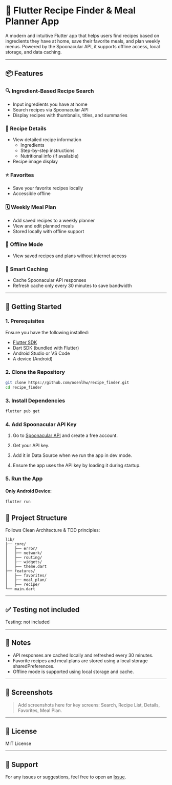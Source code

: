 # 🥗 Flutter Recipe Finder & Meal Planner App

A modern and intuitive Flutter app that helps users find recipes based on ingredients they have at home, save their favorite meals, and plan weekly menus. Powered by the Spoonacular API, it supports offline access, local storage, and data caching.

---

## 📦 Features

### 🔍 Ingredient-Based Recipe Search
- Input ingredients you have at home
- Search recipes via Spoonacular API
- Display recipes with thumbnails, titles, and summaries

### 📖 Recipe Details
- View detailed recipe information
  - Ingredients
  - Step-by-step instructions
  - Nutritional info (if available)
- Recipe image display

### ⭐ Favorites
- Save your favorite recipes locally
- Accessible offline

### 🗓️ Weekly Meal Plan
- Add saved recipes to a weekly planner
- View and edit planned meals
- Stored locally with offline support

### 📶 Offline Mode
- View saved recipes and plans without internet access

### 🧠 Smart Caching
- Cache Spoonacular API responses
- Refresh cache only every 30 minutes to save bandwidth

---

## 🚀 Getting Started

### 1. Prerequisites

Ensure you have the following installed:
- [Flutter SDK](https://flutter.dev/docs/get-started/install)
- Dart SDK (bundled with Flutter)
- Android Studio or VS Code
- A device (Android)

### 2. Clone the Repository

```bash
git clone https://github.com/ooenlhw/recipe_finder.git
cd recipe_finder
```

### 3. Install Dependencies

```bash
flutter pub get
```

### 4. Add Spoonacular API Key

1. Go to [Spoonacular API](https://spoonacular.com/food-api) and create a free account.
2. Get your API key.
3. Add it in Data Source when we run the app in dev mode.

4. Ensure the app uses the API key by loading it during startup.

### 5. Run the App

#### Only Android Device:

```bash
flutter run
```

## 📁 Project Structure

Follows Clean Architecture & TDD principles:

```
lib/
├── core/
│   ├── error/
│   ├── network/
│   ├── routing/
│   ├── widgets/
│   ├── theme.dart
├── features/
│   ├── favorites/
│   ├── meal_plan/
│   ├── recipe/
└── main.dart
```

---

## ✅ Testing not included

Testing: not included

---

## 📌 Notes

- API responses are cached locally and refreshed every 30 minutes.
- Favorite recipes and meal plans are stored using a local storage sharedPreferences.
- Offline mode is supported using local storage and cache.

---

## 📸 Screenshots

> Add screenshots here for key screens: Search, Recipe List, Details, Favorites, Meal Plan.

---

## 📃 License

MIT License

---

## 💬 Support

For any issues or suggestions, feel free to open an [Issue](https://github.com/ooenlhw/recipe_finder/issues).
